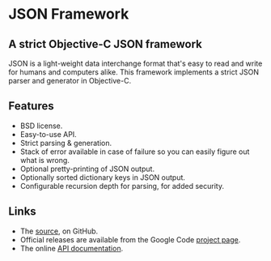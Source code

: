 JSON Framework
==============

A strict Objective-C JSON framework
-----------------------------------

JSON is a light-weight data interchange format that's easy to read and
write for humans and computers alike. This framework implements a strict
JSON parser and generator in Objective-C.

Features
--------

* BSD license.
* Easy-to-use API.
* Strict parsing & generation.
* Stack of error available in case of failure so you can easily figure out what is wrong.
* Optional pretty-printing of JSON output.
* Optionally sorted dictionary keys in JSON output.
* Configurable recursion depth for parsing, for added security.

Links
-----

* The [source][src], on GitHub.
* Official releases are available from the Google Code [project page][proj].
* The online [API documentation][api].

[proj]: http://code.google.com/p/json-framework
[api]: http://stig.github.com/json-framework/api
[src]: http://github.com/stig/json-framework